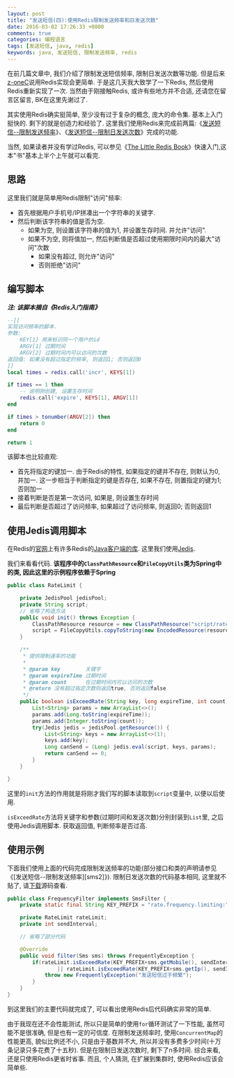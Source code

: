```yaml
---
layout: post
title: "发送短信(四):使用Redis限制发送频率和日发送次数"
date: 2016-03-02 17:26:33 +0800
comments: true
categories: 编程语言
tags: [发送短信, java, redis]
keywords: java, 发送短信, 限制发送频率, redis
---
```


在前几篇文章中, 我们介绍了限制发送短信频率, 限制日发送次数等功能. 但是后来[z-oneC](http://my.csdn.net/zzg1229059735 "z-oneC在CSDN上的个人主页")说用Redis实现会更简单. 于是这几天我大致学了一下Redis, 然后使用Redis重新实现了一次. 当然由于刚接触Redis, 或许有些地方并不合适, 还请您在留言区留言, BK在这里先谢过了.

其实使用Redis确实挺简单, 至少没有过于复杂的概念, 庞大的命令集. 基本上入门挺快的. 剩下的就是创造力和经验了. 这里我们使用Redis来完成前两篇:《[发送短信--限制发送频率](http://iamlbk.github.io/blog/20160219/sms-java-code-2/ "发送短信--限制发送频率")》、《[发送短信--限制日发送次数](http://iamlbk.github.io/blog/20160220/sms-java-code-3/ "发送短信--限制日发送次数")》完成的功能.

当然, 如果读者并没有学过Redis, 可以参见《[The Little Redis Book](https://github.com/JasonLai256/the-little-redis-book/blob/master/cn/redis.md "The Little Redis Book")》快速入门,这本"书"基本上半个上午就可以看完.

<!--more-->
## 思路
这里我们就是简单用Redis限制"访问"频率: 

- 首先根据用户手机号/IP拼凑出一个字符串的关键字. 
- 然后判断该字符串的值是否为空.
    - 如果为空, 则设置该字符串的值为1, 并设置生存时间. 并允许"访问".
    - 如果不为空, 则将值加一, 然后判断值是否超过使用期限时间内的最大"访问"次数
        - 如果没有超过, 则允许"访问"
        - 否则拒绝"访问"


## 编写脚本

***注: 该脚本摘自《Redis入门指南》***

```lua
--[[
实现访问频率的脚本.
参数:
    KEY[1] 用来标识同一个用户的id
    ARGV[1] 过期时间
    ARGV[2] 过期时间内可以访问的次数
返回值: 如果没有超过指定的频率, 则返回1; 否则返回0
]]
local times = redis.call('incr', KEYS[1])

if times == 1 then
    -- 说明刚创建, 设置生存时间
    redis.call('expire', KEYS[1], ARGV[1])
end

if times > tonumber(ARGV[2]) then
    return 0
end

return 1
```

该脚本也比较直观: 

- 首先将指定的键加一. 由于Redis的特性, 如果指定的键并不存在, 则默认为0, 并加一. 这一步相当于判断指定的键是否存在, 如果不存在, 则置指定的键为1; 否则加一
- 接着判断是否是第一次访问, 如果是, 则设置生存时间
- 最后判断是否超过了访问频率, 如果超过了访问频率, 则返回0; 否则返回1

## 使用Jedis调用脚本
在Redis的[官网](http://redis.io "Redis官网")上有许多Redis的[Java客户端的库](http://redis.io/clients#java "Reids的Java客户端库"). 这里我们使用[Jedis](https://github.com/xetorthio/jedis "Jedis下载").

我们来看看代码. **该程序中的`ClassPathResource`和`FileCopyUtils`类为Spring中的类, 因此这里的示例程序依赖于Spring**

```java
public class RateLimit {

    private JedisPool jedisPool;
    private String script;
    // 省略了构造方法
    public void init() throws Exception {
        ClassPathResource resource = new ClassPathResource("script/ratelimiting.lua");
        script = FileCopyUtils.copyToString(new EncodedResource(resource, "UTF-8").getReader());
    }

    /**
     * 提供限制速率的功能
     *
     * @param key        关键字
     * @param expireTime 过期时间
     * @param count      在过期时间内可以访问的次数
     * @return 没有超过指定次数则返回true, 否则返回false
     */
    public boolean isExceedRate(String key, long expireTime, int count) {
        List<String> params = new ArrayList<>();
        params.add(Long.toString(expireTime));
        params.add(Integer.toString(count));
        try(Jedis jedis = jedisPool.getResource()) {
            List<String> keys = new ArrayList<>(1);
            keys.add(key);
            Long canSend = (Long) jedis.eval(script, keys, params);
            return canSend == 0;
        }
    }

}
```

这里的`init`方法的作用就是将刚才我们写的脚本读取到`script`变量中, 以便以后使用.

`isExceedRate`方法将关键字和参数(过期时间和发送次数)分别封装到`List`里, 之后使用Jedis调用脚本. 获取返回值, 判断频率是否过高. 

## 使用示例
下面我们使用上面的代码完成限制发送频率的功能(部分接口和类的声明请参见《[发送短信--限制发送频率][sms2]》). 限制日发送次数的代码基本相同, 这里就不贴了, 请[下载](/downloads/code/2016/03/sms4.zip "下载源码")源码查看.

```java
public class FrequencyFilter implements SmsFilter {
    private static final String KEY_PREFIX = "rate.frequency.limiting:";

    private RateLimit rateLimit;
    private int sendInterval;

    // 省略了部分代码

    @Override
    public void filter(Sms sms) throws FrequentlyException {
        if(rateLimit.isExceedRate(KEY_PREFIX+sms.getMobile(), sendInterval, 1)
                || rateLimit.isExceedRate(KEY_PREFIX+sms.getIp(), sendInterval, 1)){
            throw new FrequentlyException("发送短信过于频繁");
        }
    }
}
```

到这里我们的主要代码就完成了, 可以看出使用Redis后代码确实非常的简单. 

由于我现在还不会性能测试, 所以只是简单的使用`for`循环测试了一下性能, 虽然可能不是很准确, 但是也有一定的可信度. 在限制发送频率时, 使用`ConcurrentMap`的性能更高, 貌似比例还不小, 只是由于基数并不大, 所以并没有多费多少时间(十万条记录只多花费了十五秒).
但是在限制日发送次数时, 剩下了n多时间. 综合来看, 还是只使用Redis更省时省事.
而且, 个人猜测, 在扩展到集群时, 使用Redis应该会简单些. 
